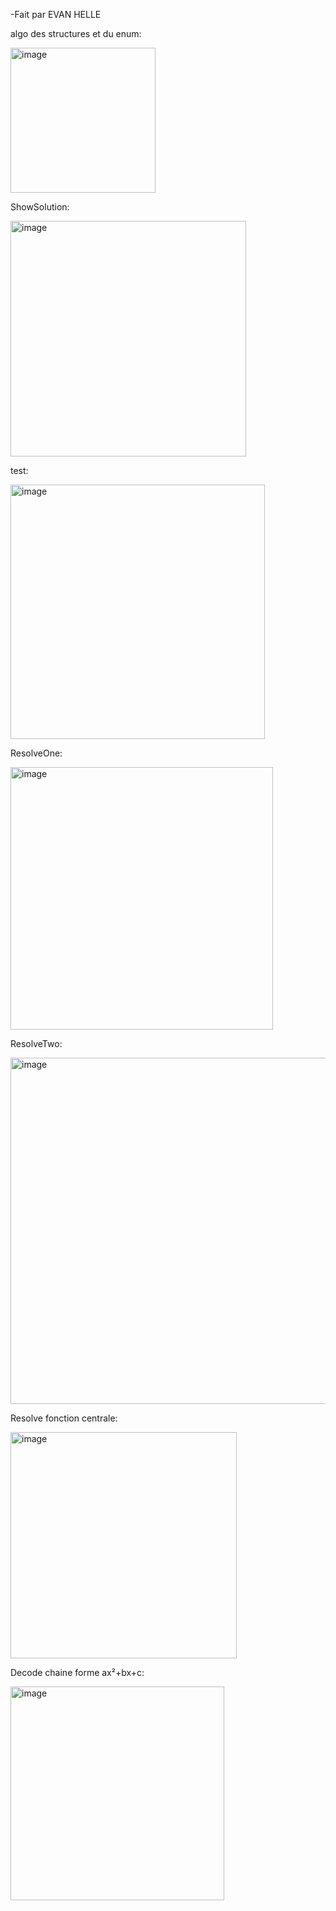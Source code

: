 -Fait par EVAN HELLE 


algo des structures et du enum:


<img width="232" alt="image" src="https://github.com/ChatTuba/esirem-algo-tp3/assets/104895734/5fd50262-d165-454b-a825-8e08385dfbae"> 


ShowSolution:


<img width="377" alt="image" src="https://github.com/ChatTuba/esirem-algo-tp3/assets/104895734/22929887-80e1-446d-a7db-1a58afe92a9e">


test:


<img width="407" alt="image" src="https://github.com/ChatTuba/esirem-algo-tp3/assets/104895734/37bba958-edd4-45e1-8cb1-23b440a3fa7d">


ResolveOne:


<img width="420" alt="image" src="https://github.com/ChatTuba/esirem-algo-tp3/assets/104895734/b94fd2f0-d4db-4bcb-9260-51153cc5131a">


ResolveTwo:


<img width="554" alt="image" src="https://github.com/ChatTuba/esirem-algo-tp3/assets/104895734/4b928cf8-2601-460e-bfe2-2b8c1023af1f">


Resolve fonction centrale:


<img width="362" alt="image" src="https://github.com/ChatTuba/esirem-algo-tp3/assets/104895734/48b58ef0-6d70-4834-b881-2dbf5def0ce8">


Decode chaine forme ax²+bx+c:


<img width="342" alt="image" src="https://github.com/ChatTuba/esirem-algo-tp3/assets/104895734/f9aceaf3-756a-4261-9858-e739921e18bf">


